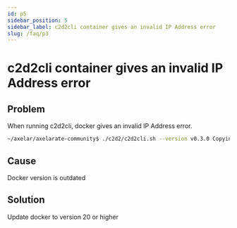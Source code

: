 ```yaml
---
id: p5
sidebar_position: 5
sidebar_label: c2d2cli container gives an invalid IP Address error
slug: /faq/p3
---
```


# c2d2cli container gives an invalid IP Address error

## Problem 
When running c2d2cli, docker gives an invalid IP Address error.
```bash
~/axelar/axelarate-community$ ./c2d2/c2d2cli.sh --version v0.3.0 Copying config.toml to /home/mirrormirage0/.c2d2cli docker: Error response from daemon: invalid IP address in add-host: "host-gateway". See 'docker run --help'
```

## Cause
Docker version is outdated

## Solution
Update docker to version 20 or higher
